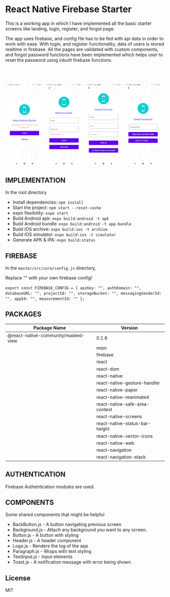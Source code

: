 # React Native Firebase Starter

This is a working app in which I have implemented all the basic starter screens like landing, login, register, and forgot page.

The app uses firebase, and config file has to be fed with api data in order to work with ease. With login, and register functionality, data of users is stored realtime in firebase. All the pages are validated with custom components, and forgot password functions have been implemented which helps user to reset the password using inbuilt firebase functions.


<p float="left" width="100%" style="padding-top:50px">
  <img src="https://github.com/harshchaludia/react-native-firebase-starter/blob/master/screenshots/App_Screen.jpg" width="24%" />
  <img src="https://github.com/harshchaludia/react-native-firebase-starter/blob/master/screenshots/Login_Screen.jpg" width="24%" /> 
  <img src="https://github.com/harshchaludia/react-native-firebase-starter/blob/master/screenshots/Register_Screen.jpg" width="24%" />
  <img src="https://github.com/harshchaludia/react-native-firebase-starter/blob/master/screenshots/Forgot_Password.jpg" width="24%" />

</p>

## IMPLEMENTATION
In the root directory
* Install dependencies: `npm install`
* Start the project: `npm start --reset-cache`
* expo flexibility: `expo start`
* Build Android apk: `expo build:android -t apk`
* Build Android bundle: `expo build:android -t app-bundle`
* Build IOS archive: `expo build:ios -t archive`
* Build IOS simulator: `expo build:ios -t simulator` 
* Generate APK & IPA: `expo build:status`


## FIREBASE 


In the `master/src/core/config.js` directory,

Replace "" with your own firebase config!

``export const FIREBASE_CONFIG = {
apiKey: "",
authDomain: "",
databaseURL: "",
projectId: "",
storageBucket: "",
messagingSenderId: "",
appId: "",
measurementId: ""
};``

## PACKAGES 

| Package Name | Version |
| ------ | ------ |
|@react-native-community/masked-view|0.1.6|
    |expo|^37.0.0|
    |firebase|7.9.0|
    |react|16.9.0|
    |react-dom|16.9.0|
    |react-native|https://github.com/expo/react-native/archive/sdk-37.0.1.tar.gz|
    |react-native-gesture-handler|~1.6.0|
    |react-native-paper|^3.0.0|
    |react-native-reanimated|~1.7.0|
    |react-native-safe-area-context|0.7.3|
    |react-native-screens|~2.2.0|
    |react-native-status-bar-height|^2.4.0|
    |react-native-vector-icons|^6.6.0|
    |react-native-web|^0.11.7|
    |react-navigation|^4.0.10|
    |react-navigation-stack|^2.5.0|


## AUTHENTICATION

Firebase Authentication modules are used.

## COMPONENTS

Some shared components that might be helpful

* BackButton.js - A button navigating previous screen
* Background.js - Attach any background you want to any screen.
* Button.js - A button with styling
* Header.js - A header component
* Logo.js - Renders the log of the app
* Paragraph.js - Wraps with text styling
* TextInput.js - Input elements
* Toast.js - A notification message with error being shown.


## License

MIT
